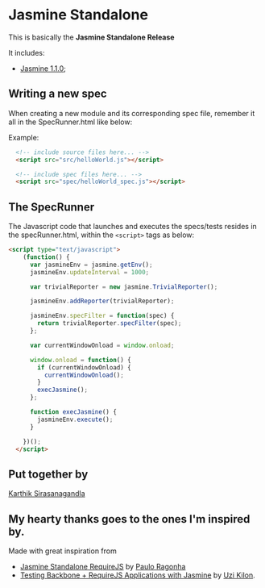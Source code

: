 # Jasmine Standalone 

This is basically the **Jasmine Standalone Release** 

It includes:

* [Jasmine 1.1.0](https://github.com/pivotal/jasmine/downloads);

## Writing a new spec

When creating a new module and its corresponding spec file, remember it all in the SpecRunner.html like below:

Example:

```html
  <!-- include source files here... -->
  <script src="src/helloWorld.js"></script>

  <!-- include spec files here... -->
  <script src="spec/helloWorld_spec.js"></script>

```

## The SpecRunner

The Javascript code that launches and executes the specs/tests resides in the specRunner.html, within the ```<script>``` tags as below:

```html
<script type="text/javascript">
    (function() {
      var jasmineEnv = jasmine.getEnv();
      jasmineEnv.updateInterval = 1000;

      var trivialReporter = new jasmine.TrivialReporter();

      jasmineEnv.addReporter(trivialReporter);

      jasmineEnv.specFilter = function(spec) {
        return trivialReporter.specFilter(spec);
      };

      var currentWindowOnload = window.onload;

      window.onload = function() {
        if (currentWindowOnload) {
          currentWindowOnload();
        }
        execJasmine();
      };

      function execJasmine() {
        jasmineEnv.execute();
      }

    })();
  </script>
```
## Put together by

[Karthik Sirasanagandla](https://github.com/karthiks)

## My hearty thanks goes to the ones I'm inspired by.

Made with great inspiration from
* [Jasmine Standalone RequireJS](https://github.com/pirelenito/jasmine-standalone-requirejs) by [Paulo Ragonha](https://github.com/pirelenito)
* [Testing Backbone + RequireJS Applications with Jasmine](http://kilon.org/blog/2012/08/testing-backbone-requirejs-applications-with-jasmine/) by [Uzi Kilon](https://github.com/uzikilon).
